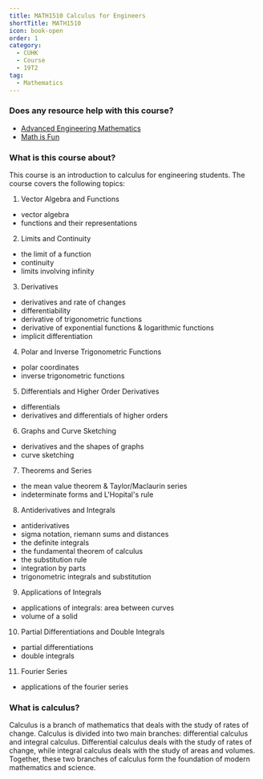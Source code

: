 ```yaml
---
title: MATH1510 Calculus for Engineers
shortTitle: MATH1510
icon: book-open
order: 1
category:
  - CUHK
  - Course
  - 19T2
tag:
  - Mathematics
---
```


### Does any resource help with this course?

- [Advanced Engineering Mathematics](https://wp.kntu.ac.ir/dfard/ebook/em/Advanced%20Engineering%20Mathematics%2010th%20Edition.pdf)
- [Math is Fun](https://www.mathsisfun.com/)

### What is this course about?

This course is an introduction to calculus for engineering students. The course covers the following topics:
  
1. Vector Algebra and Functions

- vector algebra
- functions and their representations

2. Limits and Continuity

- the limit of a function
- continuity
- limits involving infinity

3. Derivatives

- derivatives and rate of changes
- differentiability
- derivative of trigonometric functions
- derivative of exponential functions & logarithmic functions
- implicit differentiation

4. Polar and Inverse Trigonometric Functions

- polar coordinates
- inverse trigonometric functions

5. Differentials and Higher Order Derivatives

- differentials
- derivatives and differentials of higher orders

6. Graphs and Curve Sketching

- derivatives and the shapes of graphs
- curve sketching

7. Theorems and Series

- the mean value theorem & Taylor/Maclaurin series
- indeterminate forms and L'Hopital's rule

8. Antiderivatives and Integrals

- antiderivatives
- sigma notation, riemann sums and distances
- the definite integrals
- the fundamental theorem of calculus
- the substitution rule
- integration by parts
- trigonometric integrals and substitution

9. Applications of Integrals

- applications of integrals: area between curves
- volume of a solid

10. Partial Differentiations and Double Integrals

- partial differentiations
- double integrals

11. Fourier Series

- applications of the fourier series

### What is calculus?

Calculus is a branch of mathematics that deals with the study of rates of change. Calculus is divided into two main branches: differential calculus and integral calculus. Differential calculus deals with the study of rates of change, while integral calculus deals with the study of areas and volumes. Together, these two branches of calculus form the foundation of modern mathematics and science.
